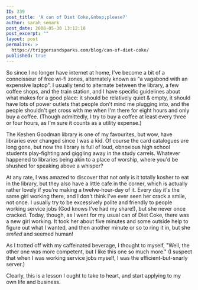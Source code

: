 ```yaml
---
ID: 239
post_title: 'A can of Diet Coke,&nbsp;please?'
author: sarah semark
post_date: 2008-05-30 13:12:18
post_excerpt: ""
layout: post
permalink: >
  https://triggersandsparks.com/blog/can-of-diet-coke/
published: true
---
```

So since I no longer have internet at home, I've become a bit of a connoisseur of free wi-fi zones, alternately known as "a vagabond with an expensive laptop". I usually tend to alternate between the library, a few coffee shops, and the train station, and I have specific guidelines about what makes for a good place: it should be relatively quiet &amp; empty, it should have lots of power outlets that people don't mind me plugging into, and the people shouldn't get cross with me when I'm there for eight hours and only buy a coffee. (Though admittedly, I try to buy a coffee at least every three or four hours, as I'm sure it counts as a utility expense.)<!--more-->

The Keshen Goodman library is one of my favourites, but wow, have libraries ever changed since I was a kid. Of course the card catalogues are long gone, but now the library is full of loud, obnoxious high school students play-fighting and giggling away in the study carrels. Whatever happened to libraries being akin to a place of worship, where you'd be shushed for speaking above a whisper?

At any rate, I was amazed to discover that not only is it totally kosher to eat in the library, but they also have a little cafe in the corner, which is actually rather lovely if you're making a twelve-hour-day of it. Every day it's the same girl working there, and I don't think I've ever seen her crack a smile, not once. I usually try to be excessively polite and friendly to people working service jobs (God knows I've had my share!), but she never once cracked. Today, though, as I went for my usual can of Diet Coke, there was a new girl working. It took her about five minutes and some outside help to figure out what I wanted, and then another minute or so to ring it in, but she <em>smiled</em> and seemed human!

As I trotted off with my caffeinated beverage, I thought to myself, "Well, the other one was more competent, but I like this one so much more." (I suspect that when I was working service jobs myself, I was the efficient-but-snarly server.)

Clearly, this is a lesson I ought to take to heart, and start applying to my own life and business.